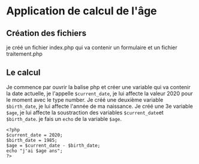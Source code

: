 # Application de calcul de l'âge

## Création des fichiers
je créé un fichier index.php qui va contenir un formulaire et un fichier traitement.php

## Le calcul
Je commence par ouvrir la balise php et créer une variable qui va contenir la date actuelle, je l'appelle ```$current_date```, je lui affecte la valeur  2020 pour le moment avec le type number.
Je créé une deuxième variable ```$birth_date```, je lui affecte l'année de ma naissance.
Je créé une 3e variable ```$age```, je lui affecte la soustraction des variables ```$current_date```et ```$birth_date```.
je fais un ```echo``` de la variable ```$age```.
```
<?php
$current_date = 2020;
$birth_date = 1985;
$age = $current_date - $birth_date;
echo "j'ai $age ans";
?>
```
